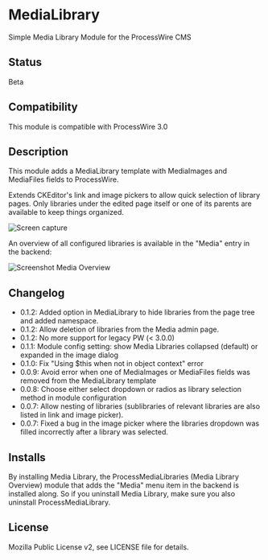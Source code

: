 # MediaLibrary
Simple Media Library Module for the ProcessWire CMS

## Status

Beta

## Compatibility

This module is compatible with ProcessWire 3.0

## Description

This module adds a MediaLibrary template with MediaImages and MediaFiles fields to ProcessWire.

Extends CKEditor's link and image pickers to allow quick selection of library pages. Only libraries under the edited page itself or one of its parents are available to keep things organized.

![Screen capture](https://bitpoet.github.io/img/medialibrarycapture.gif)

An overview of all configured libraries is available in the "Media" entry in the backend:

![Screenshot Media Overview](https://bitpoet.github.io/img/medialibrary.png)

## Changelog

* 0.1.2: Added option in MediaLibrary to hide libraries from the page tree and added namespace.
* 0.1.2: Allow deletion of libraries from the Media admin page.
* 0.1.2: No more support for legacy PW (< 3.0.0)
* 0.1.1: Module config setting: show Media Libraries collapsed (default) or expanded in the image dialog
* 0.1.0: Fix "Using $this when not in object context" error
* 0.0.9: Avoid error when one of MediaImages or MediaFiles fields was removed from the MediaLibrary template
* 0.0.8: Choose either select dropdown or radios as library selection method in module configuration
* 0.0.7: Allow nesting of libraries (sublibraries of relevant libraries are also listed in link and image picker).
* 0.0.7: Fixed a bug in the image picker where the libraries dropdown was filled incorrectly after a library was selected.

## Installs

By installing Media Library, the ProcessMediaLibraries (Media Library Overview) module that adds the "Media" menu item in the backend is installed along. So if you uninstall Media Library, make sure you also uninstall ProcessMediaLibrary.

## License

Mozilla Public License v2, see LICENSE file for details.
